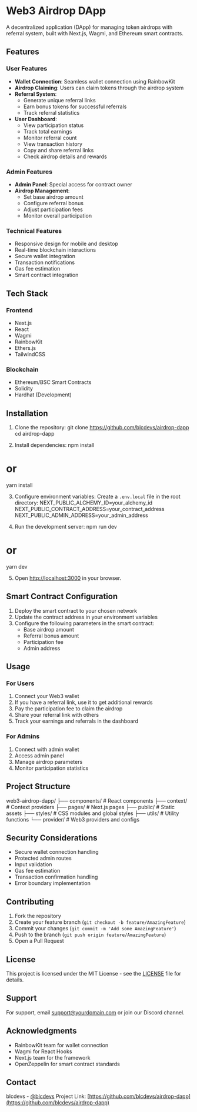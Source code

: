 # Web3 Airdrop DApp

A decentralized application (DApp) for managing token airdrops with referral system, built with Next.js, Wagmi, and Ethereum smart contracts.

## Features

### User Features
- **Wallet Connection**: Seamless wallet connection using RainbowKit
- **Airdrop Claiming**: Users can claim tokens through the airdrop system
- **Referral System**: 
  - Generate unique referral links
  - Earn bonus tokens for successful referrals
  - Track referral statistics
- **User Dashboard**:
  - View participation status
  - Track total earnings
  - Monitor referral count
  - View transaction history
  - Copy and share referral links
  - Check airdrop details and rewards

### Admin Features
- **Admin Panel**: Special access for contract owner
- **Airdrop Management**:
  - Set base airdrop amount
  - Configure referral bonus
  - Adjust participation fees
  - Monitor overall participation

### Technical Features
- Responsive design for mobile and desktop
- Real-time blockchain interactions
- Secure wallet integration
- Transaction notifications
- Gas fee estimation
- Smart contract integration

## Tech Stack

### Frontend
- Next.js
- React
- Wagmi
- RainbowKit
- Ethers.js
- TailwindCSS

### Blockchain
- Ethereum/BSC Smart Contracts
- Solidity
- Hardhat (Development)

## Installation

1. Clone the repository:
git clone https://github.com/blcdevs/airdrop-dapp
cd airdrop-dapp

2. Install dependencies:
npm install
# or
yarn install

3. Configure environment variables:
Create a `.env.local` file in the root directory:
NEXT_PUBLIC_ALCHEMY_ID=your_alchemy_id
NEXT_PUBLIC_CONTRACT_ADDRESS=your_contract_address
NEXT_PUBLIC_ADMIN_ADDRESS=your_admin_address

4. Run the development server:
npm run dev
# or
yarn dev

5. Open [http://localhost:3000](http://localhost:3000) in your browser.

## Smart Contract Configuration

1. Deploy the smart contract to your chosen network
2. Update the contract address in your environment variables
3. Configure the following parameters in the smart contract:
   - Base airdrop amount
   - Referral bonus amount
   - Participation fee
   - Admin address

## Usage

### For Users
1. Connect your Web3 wallet
2. If you have a referral link, use it to get additional rewards
3. Pay the participation fee to claim the airdrop
4. Share your referral link with others
5. Track your earnings and referrals in the dashboard

### For Admins
1. Connect with admin wallet
2. Access admin panel
3. Manage airdrop parameters
4. Monitor participation statistics

## Project Structure
web3-airdrop-dapp/
├── components/          # React components
├── context/            # Context providers
├── pages/              # Next.js pages
├── public/             # Static assets
├── styles/            # CSS modules and global styles
├── utils/             # Utility functions
└── provider/          # Web3 providers and configs

## Security Considerations

- Secure wallet connection handling
- Protected admin routes
- Input validation
- Gas fee estimation
- Transaction confirmation handling
- Error boundary implementation

## Contributing

1. Fork the repository
2. Create your feature branch (`git checkout -b feature/AmazingFeature`)
3. Commit your changes (`git commit -m 'Add some AmazingFeature'`)
4. Push to the branch (`git push origin feature/AmazingFeature`)
5. Open a Pull Request

## License

This project is licensed under the MIT License - see the [LICENSE](LICENSE) file for details.

## Support

For support, email support@yourdomain.com or join our Discord channel.

## Acknowledgments

- RainbowKit team for wallet connection
- Wagmi for React Hooks
- Next.js team for the framework
- OpenZeppelin for smart contract standards

## Contact

blcdevs - [@blcdevs](https://twitter.com/blcdevs)
Project Link: [https://github.com/blcdevs/airdrop-dapp](https://github.com/blcdevs/airdrop-dapp)